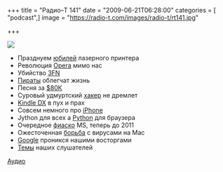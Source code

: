 +++
title = "Радио–Т 141"
date = "2009-06-21T06:28:00"
categories = [ "podcast",]
image = "https://radio-t.com/images/radio-t/rt141.jpg"

+++

![](https://radio-t.com/images/radio-t/rt141.jpg)

- Празднуем [юбилей](http://hard.compulenta.ru/434684/) лазерного принтера
- Революция [Opera](http://habrahabr.ru/company/opera/blog/62160/) мимо нас
- Убийство [3FN](http://voices.washingtonpost.com/securityfix/2009/06/the_fallout_from_the_3fn_taked.html?wprss=securityfix)
- [Пираты](http://www.wired.com/threatlevel/2009/06/ipredator/) облегчат жизнь
- Песня за [$80К](http://www.crunchgear.com/2009/06/19/24-songs-woman-ordered-to-pay-192-million-to-riaa/)
- Суровый удмуртский [хакер](http://hitech.tomsk.ru/newsinternet/12873-za-vzlom-stranicy-vkontakte-udmurtskomu-khakeru.html) не дремлет
- [Kindle DX](http://www.engadget.com/2009/06/19/kindle-dx-review/) в пух и прах
- Совсем немного про [iPhone](http://www.engadget.com/2009/06/17/iphone-3g-s-review/)
- Jython для всех а [Python](http://www.opennet.ru/opennews/art.shtml?num=22202) для браузера
- Очередное [фиаско](http://www.engadget.com/2009/06/19/microsoft-extends-xp-downgrade-availability-to-2011-when-will-i/) MS, теперь до 2011
- Ожесточенная [борьба](http://webplanet.ru/news/security/2009/06/17/drweb_macosx.html) с вирусами на Mac
- [Google](http://www.thg.ru/technews/20090616_112230.html) проникся нашими восторгами
- [Темы](http://radio-t.com/temi_dlja_vipuskov/temy-dlya-141/) наших слушателей

[Аудио](http://archive.rucast.net/radio-t/media/rt_podcast141.mp3)
<audio src="http://archive.rucast.net/radio-t/media/rt_podcast141.mp3" preload="none"></audio>